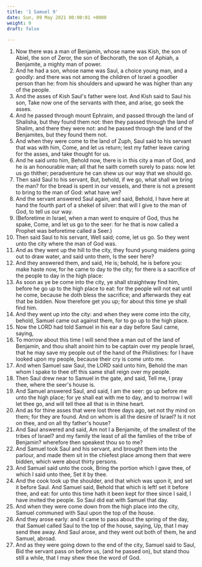 ```yaml
---
title: '1 Samuel 9'
date: Sun, 09 May 2021 00:00:01 +0000
weight: 9
draft: false
  
---
```


1. Now there was a man of Benjamin, whose name was Kish, the son of Abiel, the son of Zeror, the son of Bechorath, the son of Aphiah, a Benjamite, a mighty man of power.
2. And he had a son, whose name was Saul, a choice young man, and a goodly: and there was not among the children of Israel a goodlier person than he: from his shoulders and upward he was higher than any of the people.
3. And the asses of Kish Saul's father were lost. And Kish said to Saul his son, Take now one of the servants with thee, and arise, go seek the asses.
4. And he passed through mount Ephraim, and passed through the land of Shalisha, but they found them not: then they passed through the land of Shalim, and there they were not: and he passed through the land of the Benjamites, but they found them not.
5. And when they were come to the land of Zuph, Saul said to his servant that was with him, Come, and let us return; lest my father leave caring for the asses, and take thought for us.
6. And he said unto him, Behold now, there is in this city a man of God, and he is an honourable man; all that he saith cometh surely to pass: now let us go thither; peradventure he can shew us our way that we should go.
7. Then said Saul to his servant, But, behold, if we go, what shall we bring the man? for the bread is spent in our vessels, and there is not a present to bring to the man of God: what have we?
8. And the servant answered Saul again, and said, Behold, I have here at hand the fourth part of a shekel of silver: that will I give to the man of God, to tell us our way.
9. (Beforetime in Israel, when a man went to enquire of God, thus he spake, Come, and let us go to the seer: for he that is now called a Prophet was beforetime called a Seer.)
10. Then said Saul to his servant, Well said; come, let us go. So they went unto the city where the man of God was.
11. And as they went up the hill to the city, they found young maidens going out to draw water, and said unto them, Is the seer here?
12. And they answered them, and said, He is; behold, he is before you: make haste now, for he came to day to the city; for there is a sacrifice of the people to day in the high place:
13. As soon as ye be come into the city, ye shall straightway find him, before he go up to the high place to eat: for the people will not eat until he come, because he doth bless the sacrifice; and afterwards they eat that be bidden. Now therefore get you up; for about this time ye shall find him.
14. And they went up into the city: and when they were come into the city, behold, Samuel came out against them, for to go up to the high place.
15. Now the LORD had told Samuel in his ear a day before Saul came, saying,
16. To morrow about this time I will send thee a man out of the land of Benjamin, and thou shalt anoint him to be captain over my people Israel, that he may save my people out of the hand of the Philistines: for I have looked upon my people, because their cry is come unto me.
17. And when Samuel saw Saul, the LORD said unto him, Behold the man whom I spake to thee of! this same shall reign over my people.
18. Then Saul drew near to Samuel in the gate, and said, Tell me, I pray thee, where the seer's house is.
19. And Samuel answered Saul, and said, I am the seer: go up before me unto the high place; for ye shall eat with me to day, and to morrow I will let thee go, and will tell thee all that is in thine heart.
20. And as for thine asses that were lost three days ago, set not thy mind on them; for they are found. And on whom is all the desire of Israel? Is it not on thee, and on all thy father's house?
21. And Saul answered and said, Am not I a Benjamite, of the smallest of the tribes of Israel? and my family the least of all the families of the tribe of Benjamin? wherefore then speakest thou so to me?
22. And Samuel took Saul and his servant, and brought them into the parlour, and made them sit in the chiefest place among them that were bidden, which were about thirty persons.
23. And Samuel said unto the cook, Bring the portion which I gave thee, of which I said unto thee, Set it by thee.
24. And the cook took up the shoulder, and that which was upon it, and set it before Saul. And Samuel said, Behold that which is left! set it before thee, and eat: for unto this time hath it been kept for thee since I said, I have invited the people. So Saul did eat with Samuel that day.
25. And when they were come down from the high place into the city, Samuel communed with Saul upon the top of the house.
26. And they arose early: and it came to pass about the spring of the day, that Samuel called Saul to the top of the house, saying, Up, that I may send thee away. And Saul arose, and they went out both of them, he and Samuel, abroad.
27. And as they were going down to the end of the city, Samuel said to Saul, Bid the servant pass on before us, (and he passed on), but stand thou still a while, that I may shew thee the word of God.
